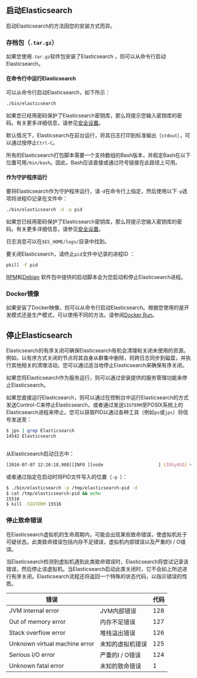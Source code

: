 ## 启动Elasticsearch

启动Elasticsearch的方法因您的安装方式而异。

### 存档包（`.tar.gz`）

如果您使用`.tar.gz`软件包安装了Elasticsearch ，则可以从命令行启动Elasticsearch。

#### 在命令行中运行Elasticsearch

可以从命令行启动Elasticsearch，如下所示：

```sh
./bin/elasticsearch
```

如果您已经用密码保护了Elasticsearch密钥库，那么将提示您输入密钥库的密码。有关更多详细信息，请参见[安全设置](https://www.elastic.co/guide/en/elasticsearch/reference/7.x/secure-settings.html)。

默认情况下，Elasticsearch在前台运行，将其日志打印到标准输出（`stdout`），可以通过按停止`Ctrl-C`。

所有的Elasticsearch打包脚本需要一个支持数组的Bash版本，并假定Bash在以下位置可用`/bin/bash`。因此，Bash应该直接或通过符号链接在此路径上可用。

#### 作为守护程序运行

要将Elasticsearch作为守护程序运行，请`-d`在命令行上指定，然后使用以下`-p`选项将进程ID记录在文件中：

```sh
./bin/elasticsearch -d -p pid
```

如果您已经用密码保护了Elasticsearch密钥库，那么将提示您输入密钥库的密码。有关更多详细信息，请参见[安全设置](https://www.elastic.co/guide/en/elasticsearch/reference/7.x/secure-settings.html)。

日志消息可以在`$ES_HOME/logs/`目录中找到。

要关闭Elasticsearch，请终止`pid`文件中记录的进程ID ：

```sh
pkill -F pid
```

[RPM](https://www.elastic.co/guide/en/elasticsearch/reference/7.x/rpm.html)和[Debian](https://www.elastic.co/guide/en/elasticsearch/reference/7.x/deb.html) 软件包中提供的启动脚本会为您启动和停止Elasticsearch进程。

### Docker镜像

如果安装了Docker映像，则可以从命令行启动Elasticsearch。根据您使用的是开发模式还是生产模式，可以使用不同的方法。请参阅[Docker Run](https://www.elastic.co/guide/en/elasticsearch/reference/7.x/docker-cli-run.html)。

## 停止Elasticsearch

Elasticsearch的有序关闭可确保Elasticsearch有机会清理和关闭未使用的资源。例如，以有序方式关闭的节点将其自身从群集中删除，将跨日志同步到磁盘，并执行其他相关的清理活动。您可以通过适当地停止Elasticsearch来确保有序关闭。

如果您将Elasticsearch作为服务运行，则可以通过安装提供的服务管理功能来停止Elasticsearch。

如果您直接运行Elasticsearch，则可以通过在控制台中运行Elasticsearch的方式发送Control-C来停止Elasticsearch，或者通过发送`SIGTERM`至POSIX系统上的Elasticsearch进程来停止。您可以获取PID以通过各种工具（例如`ps`或`jps`）将信号发送至：

```sh
$ jps | grep Elasticsearch
14542 Elasticsearch
 
```

从Elasticsearch启动日志中：

```sh
[2016-07-07 12:26:18,908][INFO ][node                     ] [I8hydUG] version[5.0.0-alpha4], pid[15399], build[3f5b994/2016-06-27T16:23:46.861Z], OS[Mac OS X/10.11.5/x86_64], JVM[Oracle Corporation/Java HotSpot(TM) 64-Bit Server VM/1.8.0_92/25.92-b14]   
```

或者通过指定在启动时将PID文件写入的位置（`-p `）：

```sh
$ ./bin/elasticsearch -p /tmp/elasticsearch-pid -d
$ cat /tmp/elasticsearch-pid && echo
15516
$ kill -SIGTERM 15516
```

### 停止致命错误

在Elasticsearch虚拟机的生命周期内，可能会出现某些致命错误，使虚拟机处于可疑状态。此类致命错误包括内存不足错误，虚拟机内部错误以及严重的I / O错误。

当Elasticsearch检测到虚拟机遇到此类致命错误时，Elasticsearch将尝试记录该错误，然后停止该虚拟机。当Elasticsearch启动此类关闭时，它不会如上所述进行有序关闭。Elasticsearch流程还将返回一个特殊的状态代码，以指示错误的性质。

|错误 | |代码|
|---|---|---|
| JVM internal error            | JVM内部错误      | 128  |
| Out of memory error           | 内存不足错误     | 127  |
| Stack overflow error          | 堆栈溢出错误     | 126  |
| Unknown virtual machine error | 未知的虚拟机错误 | 125  |
| Serious I/O error             | 严重的I / O错误  | 124  |
| Unknown fatal error           | 未知的致命错误   | 1    |